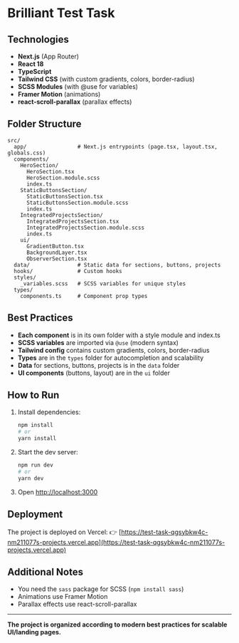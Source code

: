 # Brilliant Test Task

## Technologies
- **Next.js** (App Router)
- **React 18**
- **TypeScript**
- **Tailwind CSS** (with custom gradients, colors, border-radius)
- **SCSS Modules** (with @use for variables)
- **Framer Motion** (animations)
- **react-scroll-parallax** (parallax effects)

## Folder Structure
```
src/
  app/                # Next.js entrypoints (page.tsx, layout.tsx, globals.css)
  components/
    HeroSection/
      HeroSection.tsx
      HeroSection.module.scss
      index.ts
    StaticButtonsSection/
      StaticButtonsSection.tsx
      StaticButtonsSection.module.scss
      index.ts
    IntegratedProjectsSection/
      IntegratedProjectsSection.tsx
      IntegratedProjectsSection.module.scss
      index.ts
    ui/
      GradientButton.tsx
      BackgroundLayer.tsx
      ObserverSection.tsx
  data/               # Static data for sections, buttons, projects
  hooks/              # Custom hooks
  styles/
    _variables.scss   # SCSS variables for unique styles
  types/
    components.ts     # Component prop types
```

## Best Practices
- **Each component** is in its own folder with a style module and index.ts
- **SCSS variables** are imported via `@use` (modern syntax)
- **Tailwind config** contains custom gradients, colors, border-radius
- **Types** are in the `types` folder for autocompletion and scalability
- **Data** for sections, buttons, projects is in the `data` folder
- **UI components** (buttons, layout) are in the `ui` folder

## How to Run
1. Install dependencies:
   ```bash
   npm install
   # or
   yarn install
   ```
2. Start the dev server:
   ```bash
   npm run dev
   # or
   yarn dev
   ```
3. Open [http://localhost:3000](http://localhost:3000)

## Deployment
The project is deployed on Vercel:
👉 [https://test-task-qgsybkw4c-nm211077s-projects.vercel.app](https://test-task-qgsybkw4c-nm211077s-projects.vercel.app)

## Additional Notes
- You need the `sass` package for SCSS (`npm install sass`)
- Animations use Framer Motion
- Parallax effects use react-scroll-parallax

---

**The project is organized according to modern best practices for scalable UI/landing pages.**
